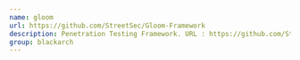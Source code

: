 ```yaml
---
name: gloom
url: https://github.com/StreetSec/Gloom-Framework
description: Penetration Testing Framework. URL : https://github.com/StreetSec/Gloom-Framework Groups : blackarch blackarch-scanner blackarch-exploitation blackarch-recon blackarch-fuzzer blackarch-social
group: blackarch
---
```

